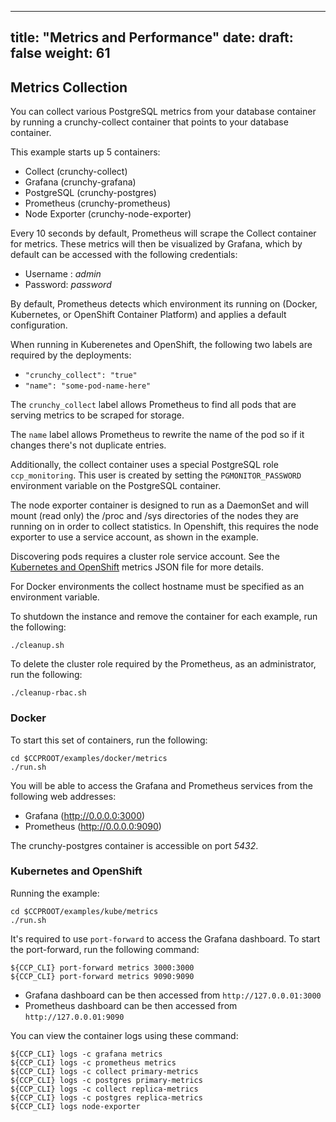 
---
title: "Metrics and Performance"
date:
draft: false
weight: 61
---

## Metrics Collection

You can collect various PostgreSQL metrics from your database
container by running a crunchy-collect container that points
to your database container.

This example starts up 5 containers:

 * Collect (crunchy-collect)
 * Grafana (crunchy-grafana)
 * PostgreSQL (crunchy-postgres)
 * Prometheus (crunchy-prometheus)
 * Node Exporter (crunchy-node-exporter)

Every 10 seconds by default, Prometheus will scrape the Collect container
for metrics.  These metrics will then be visualized by Grafana, which by default can be accessed
with the following credentials:

* Username : *admin*
* Password: *password*

By default, Prometheus detects which environment its running on (Docker, Kubernetes, or OpenShift Container Platform)
and applies a default configuration.

When running in Kuberenetes and OpenShift, the following two labels are required by
the deployments:

 * `"crunchy_collect": "true"`
 * `"name": "some-pod-name-here"`

The `crunchy_collect` label allows Prometheus to find all pods that are serving metrics
to be scraped for storage.

The `name` label allows Prometheus to rewrite the name of the pod so if it changes there's not
duplicate entries.

Additionally, the collect container uses a special PostgreSQL role `ccp_monitoring`.
This user is created by setting the `PGMONITOR_PASSWORD` environment variable on the
PostgreSQL container.

The node exporter container is designed to run as a DaemonSet and will mount (read only) the /proc and /sys
directories of the nodes they are running on in order to collect statistics. In Openshift, this requires the
node exporter to use a service account, as shown in the example. 

Discovering pods requires a cluster role service account.  See the
[Kubernetes and OpenShift](https://github.com/crunchydata/crunchy-containers/blob/master/examples/kube/metrics/metrics.json)
metrics JSON file for more details.

For Docker environments the collect hostname must be specified as an environment
variable.

To shutdown the instance and remove the container for each example, run the following:
```
./cleanup.sh
```

To delete the cluster role required by the Prometheus, as an administrator, run the following:

```
./cleanup-rbac.sh
```

### Docker

To start this set of containers, run the following:
```
cd $CCPROOT/examples/docker/metrics
./run.sh
```

You will be able to access the Grafana and Prometheus services from the following
web addresses:

 * Grafana (http://0.0.0.0:3000)
 * Prometheus (http://0.0.0.0:9090)

The crunchy-postgres container is accessible on port *5432*.

### Kubernetes and OpenShift

Running the example:
```
cd $CCPROOT/examples/kube/metrics
./run.sh
```

It's required to use `port-forward` to access the Grafana dashboard.  To start the
port-forward, run the following command:

```
${CCP_CLI} port-forward metrics 3000:3000
${CCP_CLI} port-forward metrics 9090:9090
```

 * Grafana dashboard can be then accessed from `http://127.0.0.01:3000`
 * Prometheus dashboard can be then accessed from `http://127.0.0.01:9090`

You can view the container logs using these command:
```
${CCP_CLI} logs -c grafana metrics
${CCP_CLI} logs -c prometheus metrics
${CCP_CLI} logs -c collect primary-metrics
${CCP_CLI} logs -c postgres primary-metrics
${CCP_CLI} logs -c collect replica-metrics
${CCP_CLI} logs -c postgres replica-metrics
${CCP_CLI} logs node-exporter
```
